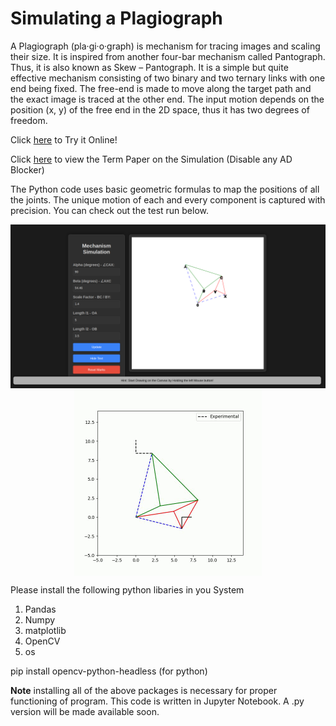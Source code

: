# Simulating a Plagiograph

A Plagiograph (pla·gi·o·graph) is mechanism for tracing images and scaling their size. It is inspired from another four-bar mechanism called Pantograph. Thus, it is also known as Skew – Pantograph. It is a simple but quite effective mechanism consisting of two binary and two ternary links with one end being fixed. The free-end is made to move along the target path and the exact image is traced at the other end. The input motion depends on the position (x, y) of the free end in the 2D space, thus it has two degrees of freedom.

Click [here](https://plagioplotter.netlify.app/) to Try it Online!

Click [here](https://github.com/RVNayan/Plagiographplotter/blob/main/Reportv3.pdf) to view the Term Paper on the Simulation (Disable any AD Blocker)

The Python code uses basic geometric formulas to map the positions of all the joints. The unique motion of each and every component is captured with precision. You can check out the test run below.

<div style="display: flex; justify-content: center;">
  <img src="./Img/browser.png" alt="Image" width="900"/>
</div>

<div style="display: flex; justify-content: center;">
  <img src="./Img/motion.gif" alt="Image" width="300"/>
</div>



Please install the following python libaries in you System
1. Pandas
2. Numpy
3. matplotlib
4. OpenCV
5. os




pip install opencv-python-headless (for python)

**Note** installing all of the above packages is necessary for proper functioning of program. 
This code is written in Jupyter Notebook. A .py version will be made available soon.


